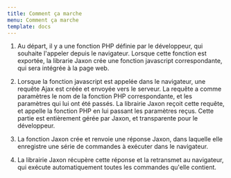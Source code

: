 ```yaml
---
title: Comment ça marche
menu: Comment ça marche
template: docs
---
```


1. Au départ, il y a une fonction PHP définie par le développeur, qui souhaite l'appeler depuis le navigateur. Lorsque cette fonction est exportée, la librarie Jaxon crée une fonction javascript correspondante, qui sera intégrée à la page web.

2. Lorsque la fonction javascript est appelée dans le navigateur, une requête Ajax est créée et envoyée vers le serveur. La requête a comme paramètres le nom de la fonction PHP correspondante, et les paramètres qui lui ont été passés. La librairie Jaxon reçoit cette requête, et appelle la fonction PHP en lui passant les paramètres reçus. Cette partie est entièrement gérée par Jaxon, et transparente pour le développeur.

3. La fonction Jaxon crée et renvoie une réponse Jaxon, dans laquelle elle enregistre une série de commandes à exécuter dans le navigateur.

4. La librairie Jaxon récupère cette réponse et la retransmet au navigateur, qui exécute automatiquement toutes les commandes qu'elle contient.
